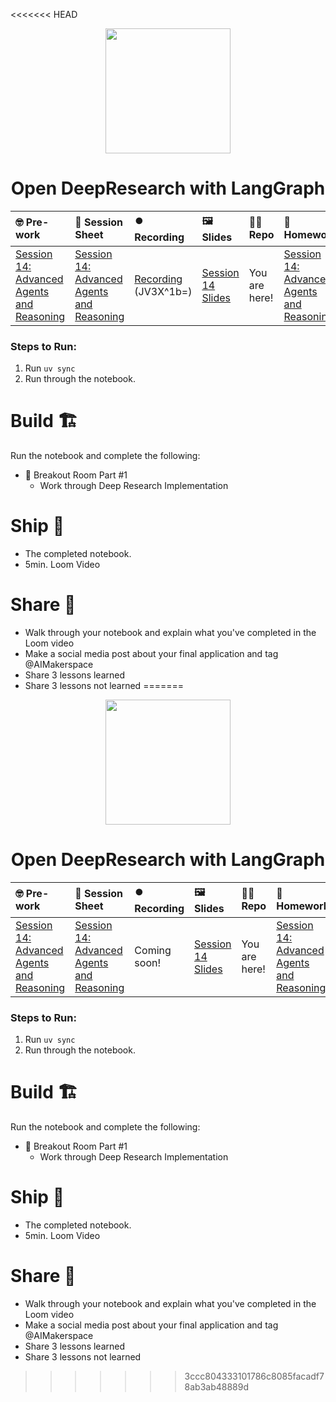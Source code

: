 <<<<<<< HEAD
<p align = "center" draggable=”false” ><img src="https://github.com/AI-Maker-Space/LLM-Dev-101/assets/37101144/d1343317-fa2f-41e1-8af1-1dbb18399719" 
     width="200px"
     height="auto"/>
</p>

## <h1 align="center" id="heading">Open DeepResearch with LangGraph</h1>

| 🤓 Pre-work | 📰 Session Sheet | ⏺️ Recording     | 🖼️ Slides        | 👨‍💻 Repo         | 📝 Homework      | 📁 Feedback       |
|:-----------------|:-----------------|:-----------------|:-----------------|:-----------------|:-----------------|:-----------------|
| [Session 14: Advanced Agents and Reasoning](https://www.notion.so/Session-14-Advanced-Agents-and-Reasoning-1c8cd547af3d81b9b236f46e819b56fb?pvs=4#1c8cd547af3d811eb795cd0f339e136a) | [Session 14: Advanced Agents and Reasoning](https://www.notion.so/Session-14-Advanced-Agents-and-Reasoning-1c8cd547af3d81b9b236f46e819b56fb) | [Recording](https://us02web.zoom.us/rec/share/ws4jAzNPwMvejkjsCEJl1dU_NlgfwV1J_-yiaDmDleCaTdZOlNyguCeIae9bW7Vj.ldDtdhLY2JsQqvgQ)  (JV3X^1b=) | [Session 14 Slides](https://www.canva.com/design/DAGjaXYhlmw/2l3yHFBp9DDkBCMHSL_fvw/edit?utm_content=DAGjaXYhlmw&utm_campaign=designshare&utm_medium=link2&utm_source=sharebutton) | You are here! | [Session 14: Advanced Agents and Reasoning](https://forms.gle/2YgYCiFbpfXW5PkG8) | [AIE6 Feedback 5/15](https://forms.gle/x3hnMEssNEvrXvKw8) |

### Steps to Run:

1. Run `uv sync`
2. Run through the notebook. 

# Build 🏗️

Run the notebook and complete the following:

- 🤝 Breakout Room Part #1
  - Work through Deep Research Implementation

# Ship 🚢

- The completed notebook. 
- 5min. Loom Video

# Share 🚀
- Walk through your notebook and explain what you've completed in the Loom video
- Make a social media post about your final application and tag @AIMakerspace
- Share 3 lessons learned
- Share 3 lessons not learned
=======
<p align = "center" draggable=”false” ><img src="https://github.com/AI-Maker-Space/LLM-Dev-101/assets/37101144/d1343317-fa2f-41e1-8af1-1dbb18399719" 
     width="200px"
     height="auto"/>
</p>

## <h1 align="center" id="heading">Open DeepResearch with LangGraph</h1>

| 🤓 Pre-work | 📰 Session Sheet | ⏺️ Recording     | 🖼️ Slides        | 👨‍💻 Repo         | 📝 Homework      | 📁 Feedback       |
|:-----------------|:-----------------|:-----------------|:-----------------|:-----------------|:-----------------|:-----------------|
| [Session 14: Advanced Agents and Reasoning](https://www.notion.so/Session-14-Advanced-Agents-and-Reasoning-1c8cd547af3d81b9b236f46e819b56fb?pvs=4#1c8cd547af3d811eb795cd0f339e136a) | [Session 14: Advanced Agents and Reasoning](https://www.notion.so/Session-14-Advanced-Agents-and-Reasoning-1c8cd547af3d81b9b236f46e819b56fb) | Coming soon! | [Session 14 Slides](https://www.canva.com/design/DAGjaXYhlmw/2l3yHFBp9DDkBCMHSL_fvw/edit?utm_content=DAGjaXYhlmw&utm_campaign=designshare&utm_medium=link2&utm_source=sharebutton) | You are here! | [Session 14: Advanced Agents and Reasoning](https://forms.gle/2YgYCiFbpfXW5PkG8) | [AIE6 Feedback 5/15](https://forms.gle/x3hnMEssNEvrXvKw8) |

### Steps to Run:

1. Run `uv sync`
2. Run through the notebook. 

# Build 🏗️

Run the notebook and complete the following:

- 🤝 Breakout Room Part #1
  - Work through Deep Research Implementation

# Ship 🚢

- The completed notebook. 
- 5min. Loom Video

# Share 🚀
- Walk through your notebook and explain what you've completed in the Loom video
- Make a social media post about your final application and tag @AIMakerspace
- Share 3 lessons learned
- Share 3 lessons not learned
>>>>>>> 3ccc804333101786c8085facadf78ab3ab48889d
